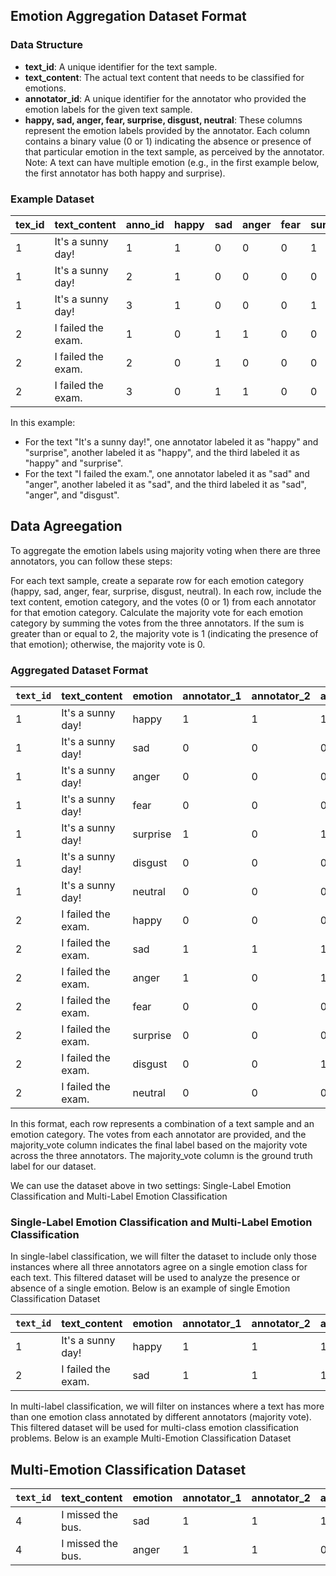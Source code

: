 ## Emotion Aggregation Dataset Format

### Data Structure

- **text_id**: A unique identifier for the text sample.
- **text_content**: The actual text content that needs to be classified for emotions.
- **annotator_id**: A unique identifier for the annotator who provided the emotion labels for the given text sample.
- **happy, sad, anger, fear, surprise, disgust, neutral**: These columns represent the emotion labels provided by the annotator. Each column contains a binary value (0 or 1) indicating the absence or presence of that particular emotion in the text sample, as perceived by the annotator. Note: A text can have multiple emotion (e.g., in the first example below, the first annotator has both happy and surprise). 




### Example Dataset

**tex_id** | **text_content** | **anno_id** | **happy** | **sad** | **anger** | **fear** | **surprise** | **disgust** | **neutral**
-----|-----|-----|-----|-----|-----|-----|-----|-----|-----
1 | It's a sunny day! | 1 | 1 | 0 | 0 | 0 | 1 | 0 | 0
1 | It's a sunny day! | 2 | 1 | 0 | 0 | 0 | 0 | 0 | 0
1 | It's a sunny day! | 3 | 1 | 0 | 0 | 0 | 1 | 0 | 0
2 | I failed the exam. | 1 | 0 | 1 | 1 | 0 | 0 | 0 | 0
2 | I failed the exam. | 2 | 0 | 1 | 0 | 0 | 0 | 0 | 0
2 | I failed the exam. | 3 | 0 | 1 | 1 | 0 | 0 | 1 | 0


In this example:

- For the text "It's a sunny day!", one annotator labeled it as "happy" and "surprise", another labeled it as "happy", and the third labeled it as "happy" and "surprise".
- For the text "I failed the exam.", one annotator labeled it as "sad" and "anger", another labeled it as "sad", and the third labeled it as "sad", "anger", and "disgust".



## Data Agreegation

To aggregate the emotion labels using majority voting when there are three annotators, you can follow these steps:

For each text sample, create a separate row for each emotion category (happy, sad, anger, fear, surprise, disgust, neutral).
In each row, include the text content, emotion category, and the votes (0 or 1) from each annotator for that emotion category.
Calculate the majority vote for each emotion category by summing the votes from the three annotators. If the sum is greater than or equal to 2, the majority vote is 1 (indicating the presence of that emotion); otherwise, the majority vote is 0.


### Aggregated Dataset Format

| `text_id` | text_content          | emotion   | annotator_1 | annotator_2 | annotator_3 | majority_vote |
|-----------|-----------------------|-----------|-------------|-------------|-------------|---------------|
| 1         | It's a sunny day!     | happy     | 1           | 1           | 1           | 1             |
| 1         | It's a sunny day!     | sad       | 0           | 0           | 0           | 0             |
| 1         | It's a sunny day!     | anger     | 0           | 0           | 0           | 0             |
| 1         | It's a sunny day!     | fear      | 0           | 0           | 0           | 0             |
| 1         | It's a sunny day!     | surprise  | 1           | 0           | 1           | 1             |
| 1         | It's a sunny day!     | disgust   | 0           | 0           | 0           | 0             |
| 1         | It's a sunny day!     | neutral   | 0           | 0           | 0           | 0             |
| 2         | I failed the exam.    | happy     | 0           | 0           | 0           | 0             |
| 2         | I failed the exam.    | sad       | 1           | 1           | 1           | 1             |
| 2         | I failed the exam.    | anger     | 1           | 0           | 1           | 1             |
| 2         | I failed the exam.    | fear      | 0           | 0           | 0           | 0             |
| 2         | I failed the exam.    | surprise  | 0           | 0           | 0           | 0             |
| 2         | I failed the exam.    | disgust   | 0           | 0           | 1           | 0             |
| 2         | I failed the exam.    | neutral   | 0           | 0           | 0           | 0             |


In this format, each row represents a combination of a text sample and an emotion category. The votes from each annotator are provided, and the majority_vote column indicates the final label based on the majority vote across the three annotators. The majority_vote column is the ground truth label for our dataset.


We can use the dataset above in two settings: Single-Label Emotion Classification and Multi-Label Emotion Classification


###  Single-Label Emotion Classification and Multi-Label Emotion Classification


In single-label classification, we will filter the dataset to include only those instances where all three annotators agree on a single emotion class for each text. This filtered dataset will be used to analyze the presence or absence of a single emotion. Below is an example of single Emotion Classification Dataset

| `text_id` | text_content          | emotion   | annotator_1 | annotator_2 | annotator_3 | majority_vote |
|-----------|-----------------------|-----------|-------------|-------------|-------------|---------------|
| 1         | It's a sunny day!     | happy     | 1           | 1           | 1           | 1             |
| 2         | I failed the exam.    | sad       | 1           | 1           | 1           | 1             |



In multi-label classification, we will filter on instances where a text has more than one emotion class annotated by different annotators (majority vote). This filtered dataset will be used for multi-class emotion classification problems.
Below is an example Multi-Emotion Classification Dataset

## Multi-Emotion Classification Dataset

| `text_id` | text_content          | emotion   | annotator_1 | annotator_2 | annotator_3 | majority_vote |
|-----------|-----------------------|-----------|-------------|-------------|-------------|---------------|
| 4         | I missed the bus.     | sad       | 1           | 1           | 1           | 1             |
| 4         | I missed the bus.     | anger     | 1           | 1           | 0           | 1             |


